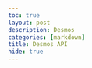 ```yaml
--- 
toc: true
layout: post
description: Desmos
categories: [markdown]
title: Desmos API
hide: true
---
```

<body>
<html>
    <head>
        <script src="https://www.desmos.com/api/v0.5/calculator.js?apiKey=dcb31709b452b1cf9dc26972add0fda6"></script>
    </head>
    <body>
        <div id="calculator"></div>
        <script>
            var myCalculator = Desmos.Calculator(document.getElementById('calculator'));
        </script>
        </th>
    </body>
</html>